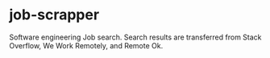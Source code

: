# job-scrapper
Software engineering Job search. Search results are transferred from Stack Overflow, We Work Remotely, and Remote Ok.
